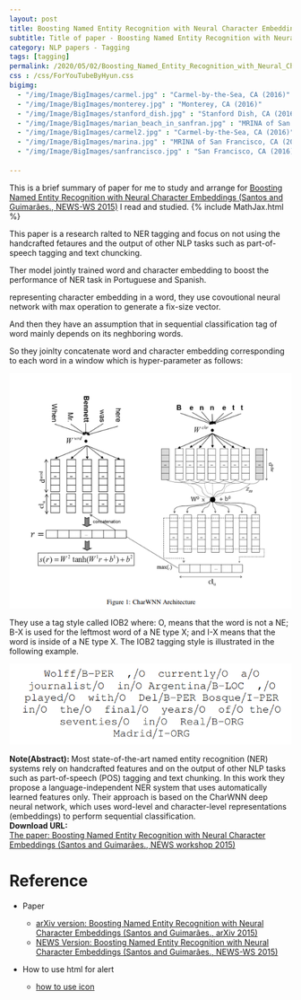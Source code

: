 ```yaml
---
layout: post
title: Boosting Named Entity Recognition with Neural Character Embeddings
subtitle: Title of paper - Boosting Named Entity Recognition with Neural Character Embeddings
category: NLP papers - Tagging
tags: [tagging]
permalink: /2020/05/02/Boosting_Named_Entity_Recognition_with_Neural_Character_Embeddings/
css : /css/ForYouTubeByHyun.css
bigimg: 
  - "/img/Image/BigImages/carmel.jpg" : "Carmel-by-the-Sea, CA (2016)"
  - "/img/Image/BigImages/monterey.jpg" : "Monterey, CA (2016)"
  - "/img/Image/BigImages/stanford_dish.jpg" : "Stanford Dish, CA (2016)"
  - "/img/Image/BigImages/marian_beach_in_sanfran.jpg" : "MRINA of San Francisco, CA (2016)"
  - "/img/Image/BigImages/carmel2.jpg" : "Carmel-by-the-Sea, CA (2016)"
  - "/img/Image/BigImages/marina.jpg" : "MRINA of San Francisco, CA (2016)"
  - "/img/Image/BigImages/sanfrancisco.jpg" : "San Francisco, CA (2016)"
  
---
```


This is a brief summary of paper for me to study and arrange for [Boosting Named Entity Recognition with Neural Character Embeddings (Santos and Guimarães., NEWS-WS 2015)](https://www.aclweb.org/anthology/W15-3904/) I read and studied. 
{% include MathJax.html %}

This paper is a research ralted to NER tagging and focus on not using the handcrafted fetaures and the output of other NLP tasks such as part-of-speech tagging and text chuncking.

Ther model jointly trained word and character embedding to boost the performance of NER task in Portuguese and Spanish.

representing character embedding in a word, they use covoutional neural network with max operation to generate a fix-size vector. 

And then they have an assumption that in sequential classification tag of word mainly depends on its neghboring words. 

So they joinlty concatenate word and character embedding corresponding to each word in a window which is hyper-parameter as follows:

![Santos and Guimarães., NEWS-WS 2015](/img/Image/NaturalLanguageProcessing/NLPLabs/Paper_Investigation/Tagging/2020-05-02-Boosting_Named_Entity_Recognition_with_Neural_Character_Embeddings/CharWNN.PNG)

They use a tag style called IOB2 where: O, means that the word is not a NE; B-X is used for the leftmost word of a NE type X; and I-X means that the word is inside of a NE type X. The IOB2 tagging style is illustrated in the following example.

![Santos and Guimarães., NEWS-WS 2015](/img/Image/NaturalLanguageProcessing/NLPLabs/Paper_Investigation/Tagging/2020-05-02-Boosting_Named_Entity_Recognition_with_Neural_Character_Embeddings/IOB2.PNG)



<div class="alert alert-info" role="alert"><i class="fa fa-info-circle"></i> <b>Note(Abstract): </b>
Most state-of-the-art named entity recognition (NER) systems rely on handcrafted features and on the output of other NLP tasks such as part-of-speech (POS) tagging and text chunking. In this work they propose a language-independent NER system that uses automatically learned features only. Their approach is based on the CharWNN deep neural network, which uses word-level and character-level representations (embeddings) to perform sequential classification. 
</div>
    
<div class="alert alert-success" role="alert"><i class="fa fa-paperclip fa-lg"></i> <b>Download URL: </b><br>
  <a href="https://www.aclweb.org/anthology/W15-3904/">The paper: Boosting Named Entity Recognition with Neural Character Embeddings (Santos and Guimarães.,  NEWS workshop 2015)</a>
</div>

# Reference 

- Paper 
  - [arXiv version: Boosting Named Entity Recognition with Neural Character Embeddings (Santos and Guimarães., arXiv 2015)](https://arxiv.org/abs/1505.05008)
  - [NEWS Version: Boosting Named Entity Recognition with Neural Character Embeddings (Santos and Guimarães., NEWS-WS 2015)](https://www.aclweb.org/anthology/W15-3904/)
  
- How to use html for alert
  - [how to use icon](http://idratherbewriting.com/documentation-theme-jekyll/mydoc_icons.html)
    




























